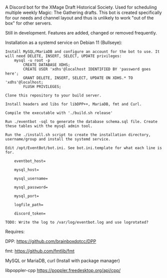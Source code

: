 A Discord bot for the XMage Draft Historical Society. Used for scheduling multiple weekly Magic: The Gathering drafts. This bot is created specifically for our needs and channel layout and thus is unlikely to work "out of the box" for other servers.

Still in development. Features are added, changed or removed frequently.

Installation as a systemd service on Debian 11 (Bullseye):

	Install MySQL/MariaDB and configure an account for the bot to use. It will need DELETE, INSERT, SELECT, UPDATE privileges:
		mysql -u root -p
			CREATE DATABASE XDHS;
			CREATE USER 'xdhs'@localhost IDENTIFIED BY 'password goes here';
			GRANT DELETE, INSERT, SELECT, UPDATE ON XDHS.* TO 'xdhs'@localhost;	
			FLUSH PRIVILEGES;

	Clone this repository to your build server.

	Install headers and libs for libDPP++, MariaDB, fmt and Curl.

	Compile the executable with './build.sh release'

	Run ./eventbot -sql to generate the database schema.sql file. Create these tables with the mysql admin tool.

	Run the ./install.sh script to create the installation directory, username/group and install the systemd service.

	Edit /opt/EventBot/bot.ini. See bot.ini.template for what each line is for.

		eventbot_host=

		mysql_host=

		mysql_username=

		mysql_password=

		mysql_port=

		logfile_path=

		discord_token=
	
	TODO: Write the log to /var/log/eventbot.log and use logrotated?



Requires:

DPP: https://github.com/brainboxdotcc/DPP

fmt: https://github.com/fmtlib/fmt

MySQL or MariaDB, curl (Install with package manager)

 libpoppler-cpp https://poppler.freedesktop.org/api/cpp/
